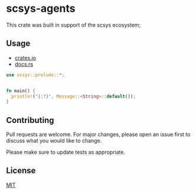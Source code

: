 # scsys-agents

This crate was built in support of the scsys ecosystem; 

## Usage

- [crates.io](https://crates.io/crates/scsys-agents)
- [docs.rs](https://docs.rs/scsys-agents)

```rust
use scsys::prelude::*;


fn main() {
  println!("{:?}", Message::<String>::default());
}
```

## Contributing

Pull requests are welcome. For major changes, please open an issue first
to discuss what you would like to change.

Please make sure to update tests as appropriate.

## License

[MIT](https://choosealicense.com/licenses/mit/)